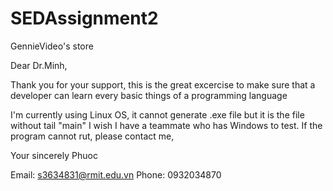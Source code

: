# SEDAssignment2
GennieVideo's store

Dear Dr.Minh,

Thank you for your support, this is the great excercise to make sure that a developer can learn every basic things of a programming language

I'm currently using Linux OS, it cannot generate .exe file but it is the file without tail "main"
I wish I have a teammate who has Windows to test. If the program cannot rut, please contact me,

Your sincerely
Phuoc

Email: s3634831@rmit.edu.vn 
Phone: 0932034870
